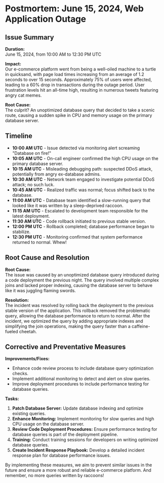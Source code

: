 # Postmortem: June 15, 2024, Web Application Outage

## Issue Summary
**Duration:**  
June 15, 2024, from 10:00 AM to 12:30 PM UTC

**Impact:**  
Our e-commerce platform went from being a well-oiled machine to a turtle in quicksand, with page load times increasing from an average of 1.2 seconds to over 15 seconds. Approximately 75% of users were affected, leading to a 60% drop in transactions during the outage period. User frustration levels hit an all-time high, resulting in numerous tweets featuring angry cat memes.

**Root Cause:**  
The culprit? An unoptimized database query that decided to take a scenic route, causing a sudden spike in CPU and memory usage on the primary database server.

## Timeline

- **10:00 AM UTC** - Issue detected via monitoring alert screaming "Database on fire!"
- **10:05 AM UTC** - On-call engineer confirmed the high CPU usage on the primary database server.
- **10:15 AM UTC** - Misleading debugging path: suspected DDoS attack, potentially from angry ex-database admins.
- **10:30 AM UTC** - Network team engaged to investigate potential DDoS attack; no such luck.
- **10:45 AM UTC** - Realized traffic was normal; focus shifted back to the database.
- **11:00 AM UTC** - Database team identified a slow-running query that looked like it was written by a sleep-deprived raccoon.
- **11:15 AM UTC** - Escalated to development team responsible for the latest deployment.
- **11:30 AM UTC** - Code rollback initiated to previous stable version.
- **12:00 PM UTC** - Rollback completed; database performance began to stabilize.
- **12:30 PM UTC** - Monitoring confirmed that system performance returned to normal. Whew!

## Root Cause and Resolution

**Root Cause:**  
The issue was caused by an unoptimized database query introduced during a code deployment the previous night. The query involved multiple complex joins and lacked proper indexing, causing the database server to behave like it was juggling flaming swords.

**Resolution:**  
The incident was resolved by rolling back the deployment to the previous stable version of the application. This rollback removed the problematic query, allowing the database performance to return to normal. After the incident, we optimized the query by adding appropriate indexes and simplifying the join operations, making the query faster than a caffeine-fueled cheetah.

## Corrective and Preventative Measures

**Improvements/Fixes:**
- Enhance code review process to include database query optimization checks.
- Implement additional monitoring to detect and alert on slow queries.
- Improve deployment procedures to include performance testing for database queries.

**Tasks:**
1. **Patch Database Server:** Update database indexing and optimize existing queries.
2. **Enhance Monitoring:** Implement monitoring for slow queries and high CPU usage on the database server.
3. **Review Code Deployment Procedures:** Ensure performance testing for database queries is part of the deployment pipeline.
4. **Training:** Conduct training sessions for developers on writing optimized database queries.
5. **Create Incident Response Playbook:** Develop a detailed incident response plan for database performance issues.

By implementing these measures, we aim to prevent similar issues in the future and ensure a more robust and reliable e-commerce platform. And remember, no more queries written by raccoons!
